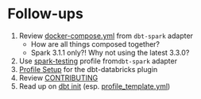 # Follow-ups

1. Review [docker-compose.yml](https://github.com/dbt-labs/dbt-spark/blob/main/docker-compose.yml) from `dbt-spark` adapter
    * How are all things composed together?
    * Spark 3.1.1 only?! Why not using the latest 3.3.0?
1. Use [spark-testing](https://github.com/dbt-labs/dbt-spark#running-locally) profile from`dbt-spark` adapter
1. [Profile Setup](https://github.com/databricks/dbt-databricks) for the dbt-databricks plugin
1. Review [CONTRIBUTING](https://github.com/dbt-labs/dbt-core/blob/HEAD/CONTRIBUTING.md)
1. Read up on [dbt init](https://docs.getdbt.com/reference/commands/init) (esp. [profile_template.yml](https://docs.getdbt.com/reference/commands/init#profile_templateyml))
